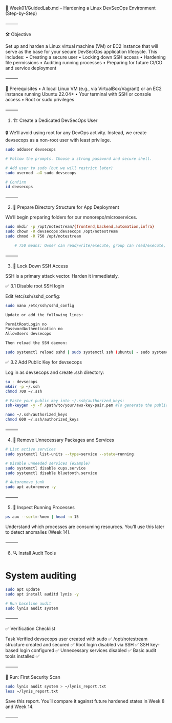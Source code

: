 📁 Week01/GuidedLab.md – Hardening a Linux DevSecOps Environment (Step-by-Step)

⸻

🛠️ Objective

Set up and harden a Linux virtual machine (VM) or EC2 instance that will serve as the base for your secure DevSecOps application lifecycle. This includes:
	•	Creating a secure user
	•	Locking down SSH access
	•	Hardening file permissions
	•	Auditing running processes
	•	Preparing for future CI/CD and service deployment

⸻

🧰 Prerequisites
	•	A local Linux VM (e.g., via VirtualBox/Vagrant) or an EC2 instance running Ubuntu 22.04+
	•	Your terminal with SSH or console access
	•	Root or sudo privileges

⸻

1. 🏗️ Create a Dedicated DevSecOps User

🔒 We’ll avoid using root for any DevOps activity.
Instead, we create devsecops as a non-root user with least privilege.

```bash 
sudo adduser devsecops

# Follow the prompts. Choose a strong password and secure shell.

# Add user to sudo (but we will restrict later)
sudo usermod -aG sudo devsecops

# Confirm
id devsecops
```


⸻

2. 📂 Prepare Directory Structure for App Deployment

We’ll begin preparing folders for our monorepo/microservices.
```bash
sudo mkdir -p /opt/notestream/{frontend,backend,automation,infra}
sudo chown -R devsecops:devsecops /opt/notestream
sudo chmod -R 750 /opt/notestream

	# 750 means: Owner can read/write/execute, group can read/execute, others have no access.
```
⸻

3. 🔐 Lock Down SSH Access

SSH is a primary attack vector. Harden it immediately.

✅ 3.1 Disable root SSH login

Edit /etc/ssh/sshd_config:
```bash
sudo nano /etc/ssh/sshd_config

Update or add the following lines:

PermitRootLogin no
PasswordAuthentication no
AllowUsers devsecops

Then reload the SSH daemon:

sudo systemctl reload sshd | sudo systemctl ssh (ubuntu) - sudo systemctl daemon-reload
```

✅ 3.2 Add Public Key for devsecops

Log in as devsecops and create .ssh directory:
```bash
su - devsecops
mkdir -p ~/.ssh
chmod 700 ~/.ssh

# Paste your public key into ~/.ssh/authorized_keys:
ssh-keygen -y -f /path/to/your/aws-key-pair.pem #To generate the public key

nano ~/.ssh/authorized_keys
chmod 600 ~/.ssh/authorized_keys
```

⸻

4. 🧼 Remove Unnecessary Packages and Services
```bash
# List active services
sudo systemctl list-units --type=service --state=running

# Disable unneeded services (example)
sudo systemctl disable cups.service
sudo systemctl disable bluetooth.service

# Autoremove junk
sudo apt autoremove -y
```

⸻

5. 🔎 Inspect Running Processes
```bash
ps aux --sort=-%mem | head -n 15
```

Understand which processes are consuming resources. You’ll use this later to detect anomalies (Week 14).

⸻

6. 🔍 Install Audit Tools

# System auditing
```bash
sudo apt update
sudo apt install auditd lynis -y

# Run baseline audit
sudo lynis audit system
```

⸻

✅ Verification Checklist

Task	Verified
devsecops user created with sudo	✅
/opt/notestream structure created and secured	✅
Root login disabled via SSH	✅
SSH key-based login configured	✅
Unnecessary services disabled	✅
Basic audit tools installed	✅


⸻

🧪 Run: First Security Scan
```bash
sudo lynis audit system > ~/lynis_report.txt
less ~/lynis_report.txt
```
Save this report. You’ll compare it against future hardened states in Week 8 and Week 14.

⸻
